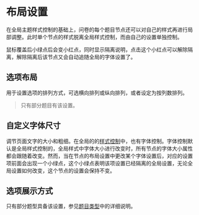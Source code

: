 # 布局设置

在全局主题样式控制的基础上，问卷的每个题目节点还可以对自己的样式再进行局部调整。此时单个节点的样式脱离全局样式控制，而由自己的设置单独控制。

鼠标覆盖后小绿点后会变小红点，同时显示隔离说明，点击这个小红点可以解除隔离，解除隔离后该节点又会自动追随全局的字体设置了。

## 选项布局
用于设置选项的排列方式，可选横向排列或纵向排列，或者设定为按列数排列。
> 只有部分题目有该设置。

## 自定义字体尺寸
调节页面文字的大小和粗细。在全局的的[样式控制](../theme/concept.md)中，也有字体控制。字体控制默认是全局样式控制的，全局样式中字体大小进行改变时，所有节点的字体大小属性都会跟随着改变。然而，当在节点的布局设置中更改某个字体设置后，对应的设置项前面会出现一个小绿点，这个小绿点表明该项设置已经隔离的全局设置，无论全局设置如何改变，这个节点的设置会保持不变。

## 选项展示方式
只有部分题型具备该设置，参见[题目类型](../nodes/concept.md)中的详细说明。

